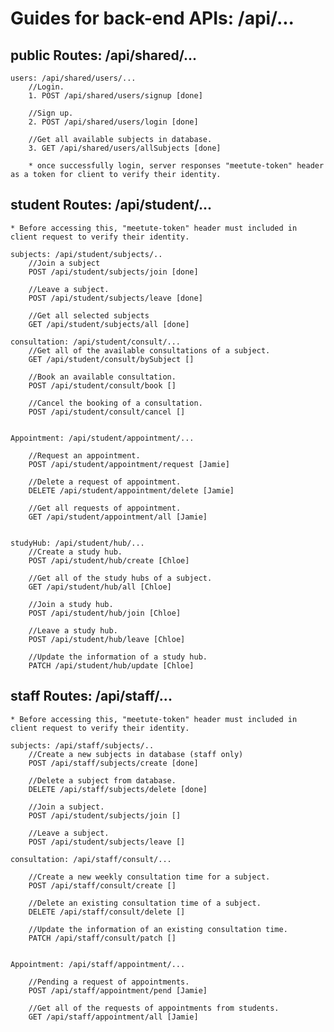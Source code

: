 # Guides for back-end APIs: /api/...

## public Routes: /api/shared/...

    users: /api/shared/users/...
        //Login.
        1. POST /api/shared/users/signup [done]

        //Sign up.
        2. POST /api/shared/users/login [done]

        //Get all available subjects in database.
        3. GET /api/shared/users/allSubjects [done]

        * once successfully login, server responses "meetute-token" header as a token for client to verify their identity.

## student Routes: /api/student/...

    * Before accessing this, "meetute-token" header must included in client request to verify their identity.

    subjects: /api/student/subjects/..
        //Join a subject
        POST /api/student/subjects/join [done]

        //Leave a subject.
        POST /api/student/subjects/leave [done]

        //Get all selected subjects
        GET /api/student/subjects/all [done]

    consultation: /api/student/consult/...
        //Get all of the available consultations of a subject.
        GET /api/student/consult/bySubject []

        //Book an available consultation.
        POST /api/student/consult/book []

        //Cancel the booking of a consultation.
        POST /api/student/consult/cancel []


    Appointment: /api/student/appointment/...

        //Request an appointment.
        POST /api/student/appointment/request [Jamie]

        //Delete a request of appointment.
        DELETE /api/student/appointment/delete [Jamie]

        //Get all requests of appointment.
        GET /api/student/appointment/all [Jamie]


    studyHub: /api/student/hub/...
        //Create a study hub.
        POST /api/student/hub/create [Chloe]

        //Get all of the study hubs of a subject.
        GET /api/student/hub/all [Chloe]

        //Join a study hub.
        POST /api/student/hub/join [Chloe]

        //Leave a study hub.
        POST /api/student/hub/leave [Chloe]

        //Update the information of a study hub.
        PATCH /api/student/hub/update [Chloe]

## staff Routes: /api/staff/...

    * Before accessing this, "meetute-token" header must included in client request to verify their identity.

    subjects: /api/staff/subjects/..
        //Create a new subjects in database (staff only)
        POST /api/staff/subjects/create [done]

        //Delete a subject from database.
        DELETE /api/staff/subjects/delete [done]

        //Join a subject.
        POST /api/student/subjects/join []

        //Leave a subject.
        POST /api/student/subjects/leave []

    consultation: /api/staff/consult/...

        //Create a new weekly consultation time for a subject.
        POST /api/staff/consult/create []

        //Delete an existing consultation time of a subject.
        DELETE /api/staff/consult/delete []

        //Update the information of an existing consultation time.
        PATCH /api/staff/consult/patch []


    Appointment: /api/staff/appointment/...

        //Pending a request of appointments.
        POST /api/staff/appointment/pend [Jamie]

        //Get all of the requests of appointments from students.
        GET /api/staff/appointment/all [Jamie]
